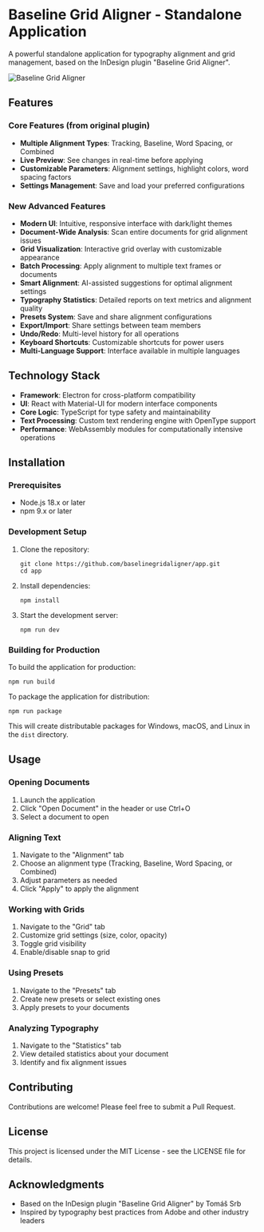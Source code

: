 # Baseline Grid Aligner - Standalone Application

A powerful standalone application for typography alignment and grid management, based on the InDesign plugin "Baseline Grid Aligner".

![Baseline Grid Aligner](https://github.com/tmsrb24/Baseline-Grid-Aligner/raw/main/screenshot.png)

## Features

### Core Features (from original plugin)
- **Multiple Alignment Types**: Tracking, Baseline, Word Spacing, or Combined
- **Live Preview**: See changes in real-time before applying
- **Customizable Parameters**: Alignment settings, highlight colors, word spacing factors
- **Settings Management**: Save and load your preferred configurations

### New Advanced Features
- **Modern UI**: Intuitive, responsive interface with dark/light themes
- **Document-Wide Analysis**: Scan entire documents for grid alignment issues
- **Grid Visualization**: Interactive grid overlay with customizable appearance
- **Batch Processing**: Apply alignment to multiple text frames or documents
- **Smart Alignment**: AI-assisted suggestions for optimal alignment settings
- **Typography Statistics**: Detailed reports on text metrics and alignment quality
- **Presets System**: Save and share alignment configurations
- **Export/Import**: Share settings between team members
- **Undo/Redo**: Multi-level history for all operations
- **Keyboard Shortcuts**: Customizable shortcuts for power users
- **Multi-Language Support**: Interface available in multiple languages

## Technology Stack
- **Framework**: Electron for cross-platform compatibility
- **UI**: React with Material-UI for modern interface components
- **Core Logic**: TypeScript for type safety and maintainability
- **Text Processing**: Custom text rendering engine with OpenType support
- **Performance**: WebAssembly modules for computationally intensive operations

## Installation

### Prerequisites
- Node.js 18.x or later
- npm 9.x or later

### Development Setup
1. Clone the repository:
   ```
   git clone https://github.com/baselinegridaligner/app.git
   cd app
   ```

2. Install dependencies:
   ```
   npm install
   ```

3. Start the development server:
   ```
   npm run dev
   ```

### Building for Production
To build the application for production:

```
npm run build
```

To package the application for distribution:

```
npm run package
```

This will create distributable packages for Windows, macOS, and Linux in the `dist` directory.

## Usage

### Opening Documents
1. Launch the application
2. Click "Open Document" in the header or use Ctrl+O
3. Select a document to open

### Aligning Text
1. Navigate to the "Alignment" tab
2. Choose an alignment type (Tracking, Baseline, Word Spacing, or Combined)
3. Adjust parameters as needed
4. Click "Apply" to apply the alignment

### Working with Grids
1. Navigate to the "Grid" tab
2. Customize grid settings (size, color, opacity)
3. Toggle grid visibility
4. Enable/disable snap to grid

### Using Presets
1. Navigate to the "Presets" tab
2. Create new presets or select existing ones
3. Apply presets to your documents

### Analyzing Typography
1. Navigate to the "Statistics" tab
2. View detailed statistics about your document
3. Identify and fix alignment issues

## Contributing
Contributions are welcome! Please feel free to submit a Pull Request.

## License
This project is licensed under the MIT License - see the LICENSE file for details.

## Acknowledgments
- Based on the InDesign plugin "Baseline Grid Aligner" by Tomáš Srb
- Inspired by typography best practices from Adobe and other industry leaders
